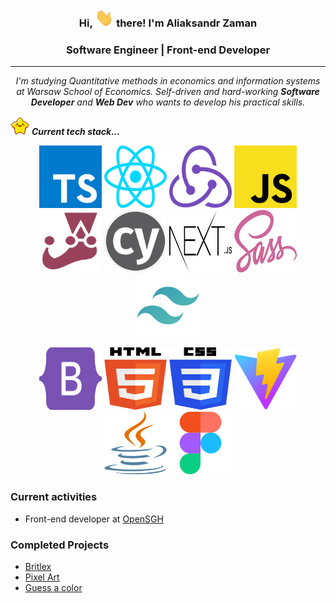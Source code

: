 <h3 align="center"> Hi, <img src="https://raw.githubusercontent.com/ABSphreak/ABSphreak/master/gifs/Hi.gif" width="30px"> there! I'm Aliaksandr Zaman</h3>
<h3 align="center">Software Engineer | Front-end Developer</h3>
<hr>
<em>
<p align="center">
I'm studying Quantitative methods in economics and information systems at Warsaw School of Economics.
 Self-driven and hard-working <b>Software Developer</b> and <b>Web Dev</b>
who wants to develop his practical skills.</p>
</em>


<img src="icons/star.webp" width="30px">&nbsp;***Current tech stack...***
<p style='text-align: center'>
<img height="100px" width="100px" src="icons/ts-icon.svg" alt="typescript-icon">
<img height="100px" width="100px" src="icons/react-icon.svg" alt="react-icon">
<img height="100px" width="100px" src="icons/redux-icon.svg" alt="redux-icon">
<img height="100px" width="100px" src="icons/javascript-icon.svg" alt="java-script-icon">
<img height="100px" width="100px" src="icons/jest-icon.svg" alt="jest-icon">
<img height="100px" width="100px" src="icons/cypress-icon.svg" alt="cypress-icon">
<img height="100px" width="100px" src="icons/nextjs-icon.svg" alt="nextjs-icon">
<img height="100px" width="100px" src="icons/sass-icon.svg" alt="sass-icon">
<img height="100px" width="100px" src="icons/tailwind-icon.svg" alt="tailwind-icon">



</p>
<p style='text-align: center'>
<img height="100px" width="100px" src="icons/bootstrap-icon.svg" alt="bootstrap-icon">
<img height="100px" width="100px" src="icons/html-5-icon.svg" alt="html5-icon">
<img height="100px" width="100px" src="icons/css-3-icon.svg" alt="css-icon">
<img height="100px" width="100px" src="icons/vite-icon.svg" alt="vite-icon">
<img height="100px" width="100px" src="icons/java-icon.svg" alt="java-icon">
<img height="100px" width="100px" src="icons/figma-icon.svg" alt="figma-icon">
</p>

<h3>Current activities</h3>
<ul>
<li>Front-end developer at  <a href="https://github.com/OpenSGH">OpenSGH</a></li>
</ul>

<h3>Completed Projects</h3>
<ul>
<li><a href="https://aliaksandrzaman.github.io/britlex/">Britlex</a></li>
<li><a href="https://aliaksandrzaman.github.io/pixelArt/">Pixel Art</a></li>
<li><a href="https://aliaksandrzaman.github.io/guess-a-color/">Guess a color</a></li>
</ul>

